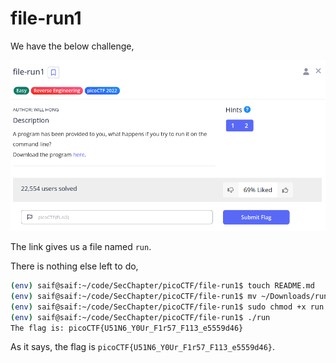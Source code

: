 # file-run1

We have the below challenge,

![file-run1](image.png)

The link gives us a file named `run`.

There is nothing else left to do,

```sh
(env) saif@saif:~/code/SecChapter/picoCTF/file-run1$ touch README.md
(env) saif@saif:~/code/SecChapter/picoCTF/file-run1$ mv ~/Downloads/run .
(env) saif@saif:~/code/SecChapter/picoCTF/file-run1$ sudo chmod +x run
(env) saif@saif:~/code/SecChapter/picoCTF/file-run1$ ./run 
The flag is: picoCTF{U51N6_Y0Ur_F1r57_F113_e5559d46}
```

As it says, the flag is `picoCTF{U51N6_Y0Ur_F1r57_F113_e5559d46}`.
